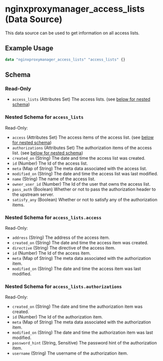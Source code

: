 ﻿---
# generated by https://github.com/hashicorp/terraform-plugin-docs
page_title: "nginxproxymanager_access_lists Data Source - nginxproxymanager"
subcategory: "Access Lists"
description: |-
  This data source can be used to get information on all access lists.
---

# nginxproxymanager_access_lists (Data Source)

This data source can be used to get information on all access lists.


## Example Usage

```terraform
data "nginxproxymanager_access_lists" "access_lists" {}
```

<!-- schema generated by tfplugindocs -->
## Schema

### Read-Only

- `access_lists` (Attributes Set) The access lists. (see [below for nested schema](#nestedatt--access_lists))

<a id="nestedatt--access_lists"></a>
### Nested Schema for `access_lists`

Read-Only:

- `access` (Attributes Set) The access items of the access list. (see [below for nested schema](#nestedatt--access_lists--access))
- `authorizations` (Attributes Set) The authorization items of the access list. (see [below for nested schema](#nestedatt--access_lists--authorizations))
- `created_on` (String) The date and time the access list was created.
- `id` (Number) The Id of the access list.
- `meta` (Map of String) The meta data associated with the access list.
- `modified_on` (String) The date and time the access list was last modified.
- `name` (String) The name of the access list.
- `owner_user_id` (Number) The Id of the user that owns the access list.
- `pass_auth` (Boolean) Whether or not to pass the authorization header to the upstream server.
- `satisfy_any` (Boolean) Whether or not to satisfy any of the authorization items.

<a id="nestedatt--access_lists--access"></a>
### Nested Schema for `access_lists.access`

Read-Only:

- `address` (String) The address of the access item.
- `created_on` (String) The date and time the access item was created.
- `directive` (String) The directive of the access item.
- `id` (Number) The Id of the access item.
- `meta` (Map of String) The meta data associated with the authorization item.
- `modified_on` (String) The date and time the access item was last modified.


<a id="nestedatt--access_lists--authorizations"></a>
### Nested Schema for `access_lists.authorizations`

Read-Only:

- `created_on` (String) The date and time the authorization item was created.
- `id` (Number) The Id of the authorization item.
- `meta` (Map of String) The meta data associated with the authorization item.
- `modified_on` (String) The date and time the authorization item was last modified.
- `password_hint` (String, Sensitive) The password hint of the authorization item.
- `username` (String) The username of the authorization item.
